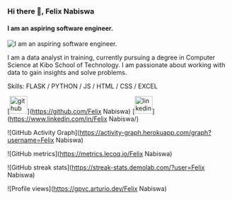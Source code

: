 ### Hi there 👋, Felix Nabiswa
#### I am an aspiring software engineer.
![I am an aspiring software engineer.](https://arturssmirnovs.github.io/github-profile-readme-generator/images/banner.png)

I am a data analyst in training, currently pursuing a degree in Computer Science at Kibo School of Technology. I am passionate about working with data to gain insights and solve problems.

Skills: FLASK / PYTHON / JS / HTML / CSS / EXCEL



[<img src='https://cdn.jsdelivr.net/npm/simple-icons@3.0.1/icons/github.svg' alt='github' height='40'>](https://github.com/Felix Nabiswa)  [<img src='https://cdn.jsdelivr.net/npm/simple-icons@3.0.1/icons/linkedin.svg' alt='linkedin' height='40'>](https://www.linkedin.com/in/Felix Nabiswa/)  

![GitHub Activity Graph](https://activity-graph.herokuapp.com/graph?username=Felix Nabiswa)  

![GitHub metrics](https://metrics.lecoq.io/Felix Nabiswa)  

![GitHub streak stats](https://streak-stats.demolab.com/?user=Felix Nabiswa)  

![Profile views](https://gpvc.arturio.dev/Felix Nabiswa)  
